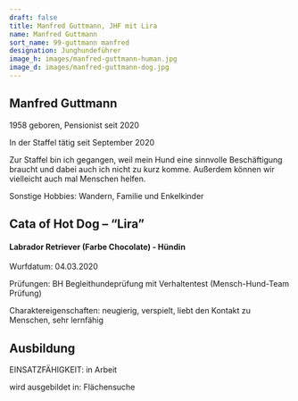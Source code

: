 ```yaml
---
draft: false
title: Manfred Guttmann, JHF mit Lira
name: Manfred Guttmann
sort_name: 99-guttmann manfred
designation: Junghundeführer
image_h: images/manfred-guttmann-human.jpg
image_d: images/manfred-guttmann-dog.jpg
---
```

## Manfred Guttmann

1958 geboren, Pensionist seit 2020

In der Staffel tätig seit September 2020

Zur Staffel bin ich gegangen, weil mein Hund eine sinnvolle Beschäftigung braucht und dabei auch ich nicht zu kurz komme. Außerdem können wir vielleicht auch mal Menschen helfen.

Sonstige Hobbies: Wandern,  Familie und Enkelkinder

## Cata of Hot Dog – “Lira”

#### Labrador Retriever (Farbe Chocolate) - Hündin

Wurfdatum: 04.03.2020

Prüfungen:  BH Begleithundeprüfung mit Verhaltentest (Mensch-Hund-Team Prüfung)

Charaktereigenschaften: neugierig, verspielt, liebt den Kontakt zu Menschen, sehr lernfähig

## Ausbildung

EINSATZFÄHIGKEIT: in Arbeit

wird ausgebildet in: Flächensuche